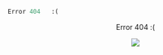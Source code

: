 ```python
Error 404   :(
```
<p align="center">
Error 404   :(
</p>
<p align="center">
  <a href="https://skillicons.dev">
    <img src="https://skillicons.dev/icons?i=py,ts,rust,java" />
  </a>
</p>


